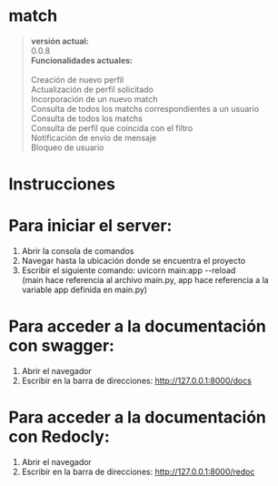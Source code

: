 # match

> __versión actual:__\
> 0.0.8
> \
> __Funcionalidades actuales:__\
> \
> Creación de nuevo perfil\
> Actualización de perfil solicitado\
> Incorporación de un nuevo match\
> Consulta de todos los matchs correspondientes a un usuario\
> Consulta de todos los matchs\
> Consulta de perfil que coincida con el filtro\
> Notificación de envío de mensaje\
> Bloqueo de usuario


# Instrucciones

# Para iniciar el server: 
  1) Abrir la consola de comandos
  2) Navegar hasta la ubicación donde se encuentra el proyecto
  3) Escribir el siguiente comando: uvicorn main:app --reload <br />
     (main hace referencia al archivo main.py, app hace referencia a la variable app definida en main.py)
	 
# Para acceder a la documentación con swagger: 
  1) Abrir el navegador
  2) Escribir en la barra de direcciones: http://127.0.0.1:8000/docs 
  
# Para acceder a la documentación con Redocly: 
  1) Abrir el navegador
  2) Escribir en la barra de direcciones: http://127.0.0.1:8000/redoc 
  